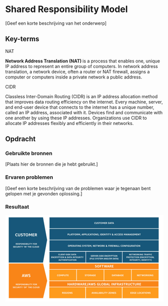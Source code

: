 # Shared Responsibility Model

[Geef een korte beschrijving van het onderwerp]

## Key-terms

NAT 

<b>Network Address Translation (NAT) </b> is a process that enables one, unique IP address to represent an entire group of computers. In network address translation, a network device, often a router or NAT firewall, assigns a computer or computers inside a private network a public address.

CIDR

Classless Inter-Domain Routing (CIDR) is an IP address allocation method that improves data routing efficiency on the internet. Every machine, server, and end-user device that connects to the internet has a unique number, called an IP address, associated with it. Devices find and communicate with one another by using these IP addresses. Organizations use CIDR to allocate IP addresses flexibly and efficiently in their networks.


## Opdracht
### Gebruikte bronnen
[Plaats hier de bronnen die je hebt gebruikt.]

### Ervaren problemen
[Geef een korte beschrijving van de problemen waar je tegenaan bent gelopen met je gevonden oplossing.]

### Resultaat



![Alt text](images/image2.png.jpeg)